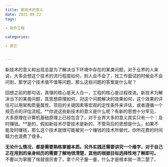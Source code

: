 ```yaml
---
title: 新技术的意义
date: 2021-09-22
tags: 

- 软件工程

categories:

- 其它


---
```


新技术的意义和出现总是为了解决当下环境中存在的某类问题，对于业界的人来说，大多会想这个技术的流行程度如何，别人会不会了，找工作面试的时候会不会问到，那学这个技术值不值等问题，那么这些问题的答案是什么呢？

回想之前的那句话，真理的核心是天人合一，工程的核心是过程改进。新技术为解决当下的某类问题，其思想原理如何，对这个问题解决的效果如何，这个效果的评估可以用架构质量属性、项目的关键因素等宏观的定性条件来评估，或者遵循一个规范点的评估流程。**你说这些新技术的意义是什么呢？有新的思想十分罕见，大多原理在计算机基础原理上已经包含了，对于业界大多的意义其实只有一个：及时赚钱。**是的，假如新技术尽管技术是新的，不管背后的思想是什么，如果不能及时赚钱，那么这个技术就很可能被另一个赚钱的技术所替代，你所花费的时间精力也浪费了很多。

**无论什么情况，都是需要熟练掌握本质。另外实践还需要讲究一个缘字，对于自己正在用到的亲身经历的需要了解地很清楚，其他的根据目标选择性地了解即可。** 不要以为掌握了啥就很厉害了，拿个尺子量一量，什么才是根本就一清二楚了。

